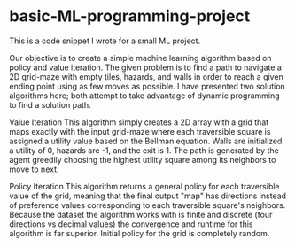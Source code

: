 # basic-ML-programming-project

This is a code snippet I wrote for a small ML project.

Our objective is to create a simple machine learning algorithm based on policy and value iteration.
The given problem is to find a path to navigate a 2D grid-maze with empty tiles, hazards, and walls
in order to reach a given ending point using as few moves as possible. I have presented two solution
algorithms here; both attempt to take advantage of dynamic programming to find a solution path.

Value Iteration
This algorithm simply creates a 2D array with a grid that maps exactly with the input grid-maze
where each traversible square is assigned a utility value based on the Bellman equation. Walls
are initialized a utility of 0, hazards are -1, and the exit is 1. The path is generated by
the agent greedily choosing the highest utility square among its
neighbors to move to next.

Policy Iteration
This algorithm returns a general policy for each traversible value of the grid, meaning that the final
output "map" has directions instead of preference values corresponding to each traversible square's neighbors.
Because the dataset the algorithm works with is finite and discrete (four directions vs decimal values)
the convergence and runtime for this algorithm is far superior. Initial policy for the grid is completely
random.

